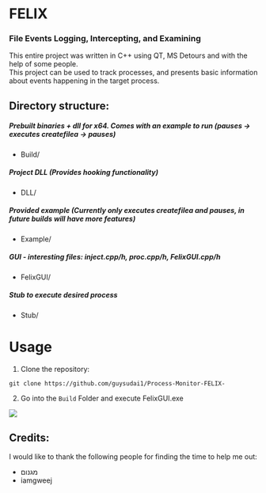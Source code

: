 # FELIX
### File Events Logging, Intercepting, and Examining

This entire project was written in C++ using QT, MS Detours and with the help of some people.  
This project can be used to track processes, and presents basic information about events happening in the target process.
## Directory structure:

##### Prebuilt binaries + dll for x64. Comes with an example to run (pauses -> executes createfilea -> pauses) 
- Build/ 
##### Project DLL (Provides hooking functionality) 
- DLL/
##### Provided example (Currently only executes createfilea and pauses, in future builds will have more features)
- Example/
##### GUI - interesting files: inject.cpp/h, proc.cpp/h, FelixGUI.cpp/h
- FelixGUI/
##### Stub to execute desired process
- Stub/

# Usage
1. Clone the repository:
```
git clone https://github.com/guysudai1/Process-Monitor-FELIX-
```
2. Go into the `Build` Folder and execute FelixGUI.exe

![](demo.gif)

## Credits:
I would like to thank the following people for finding the time to help me out:
- מגנום
- iamgweej

